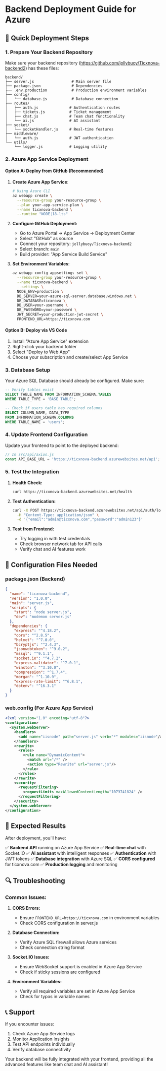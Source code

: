 # Backend Deployment Guide for Azure

## 🚀 Quick Deployment Steps

### 1. **Prepare Your Backend Repository**

Make sure your backend repository (https://github.com/jollybuoy/Ticxnova-backend2) has these files:

```
backend/
├── server.js                 # Main server file
├── package.json              # Dependencies
├── .env.production           # Production environment variables
├── config/
│   └── database.js           # Database connection
├── routes/
│   ├── auth.js              # Authentication routes
│   ├── tickets.js           # Ticket management
│   ├── chat.js              # Team chat functionality
│   └── ai.js                # AI assistant
├── socket/
│   └── socketHandler.js     # Real-time features
├── middleware/
│   └── auth.js              # JWT authentication
└── utils/
    └── logger.js            # Logging utility
```

### 2. **Azure App Service Deployment**

#### Option A: Deploy from GitHub (Recommended)

1. **Create Azure App Service:**
   ```bash
   # Using Azure CLI
   az webapp create \
     --resource-group your-resource-group \
     --plan your-app-service-plan \
     --name ticxnova-backend \
     --runtime "NODE|18-lts"
   ```

2. **Configure GitHub Deployment:**
   - Go to Azure Portal → App Service → Deployment Center
   - Select "GitHub" as source
   - Connect your repository: `jollybuoy/Ticxnova-backend2`
   - Select branch: `main`
   - Build provider: "App Service Build Service"

3. **Set Environment Variables:**
   ```bash
   az webapp config appsettings set \
     --resource-group your-resource-group \
     --name ticxnova-backend \
     --settings \
     NODE_ENV=production \
     DB_SERVER=your-azure-sql-server.database.windows.net \
     DB_DATABASE=ticxnova \
     DB_USER=your-username \
     DB_PASSWORD=your-password \
     JWT_SECRET=your-production-jwt-secret \
     FRONTEND_URL=https://ticxnova.com
   ```

#### Option B: Deploy via VS Code

1. Install "Azure App Service" extension
2. Right-click your backend folder
3. Select "Deploy to Web App"
4. Choose your subscription and create/select App Service

### 3. **Database Setup**

Your Azure SQL Database should already be configured. Make sure:

```sql
-- Verify tables exist
SELECT TABLE_NAME FROM INFORMATION_SCHEMA.TABLES 
WHERE TABLE_TYPE = 'BASE TABLE';

-- Check if users table has required columns
SELECT COLUMN_NAME, DATA_TYPE 
FROM INFORMATION_SCHEMA.COLUMNS 
WHERE TABLE_NAME = 'users';
```

### 4. **Update Frontend Configuration**

Update your frontend to point to the deployed backend:

```javascript
// In src/api/axios.js
const API_BASE_URL = 'https://ticxnova-backend.azurewebsites.net/api';
```

### 5. **Test the Integration**

1. **Health Check:**
   ```bash
   curl https://ticxnova-backend.azurewebsites.net/health
   ```

2. **Test Authentication:**
   ```bash
   curl -X POST https://ticxnova-backend.azurewebsites.net/api/auth/login \
     -H "Content-Type: application/json" \
     -d '{"email":"admin@ticxnova.com","password":"admin123"}'
   ```

3. **Test from Frontend:**
   - Try logging in with test credentials
   - Check browser network tab for API calls
   - Verify chat and AI features work

## 🔧 **Configuration Files Needed**

### **package.json** (Backend)
```json
{
  "name": "ticxnova-backend",
  "version": "1.0.0",
  "main": "server.js",
  "scripts": {
    "start": "node server.js",
    "dev": "nodemon server.js"
  },
  "dependencies": {
    "express": "^4.18.2",
    "cors": "^2.8.5",
    "helmet": "^7.0.0",
    "bcryptjs": "^2.4.3",
    "jsonwebtoken": "^9.0.2",
    "mssql": "^9.1.1",
    "socket.io": "^4.7.2",
    "express-validator": "^7.0.1",
    "winston": "^3.10.0",
    "compression": "^1.7.4",
    "morgan": "^1.10.0",
    "express-rate-limit": "^6.8.1",
    "dotenv": "^16.3.1"
  }
}
```

### **web.config** (For Azure App Service)
```xml
<?xml version="1.0" encoding="utf-8"?>
<configuration>
  <system.webServer>
    <handlers>
      <add name="iisnode" path="server.js" verb="*" modules="iisnode"/>
    </handlers>
    <rewrite>
      <rules>
        <rule name="DynamicContent">
          <match url="/*" />
          <action type="Rewrite" url="server.js"/>
        </rule>
      </rules>
    </rewrite>
    <security>
      <requestFiltering>
        <requestLimits maxAllowedContentLength="1073741824" />
      </requestFiltering>
    </security>
  </system.webServer>
</configuration>
```

## 🎯 **Expected Results**

After deployment, you'll have:

✅ **Backend API** running on Azure App Service
✅ **Real-time chat** with Socket.IO
✅ **AI assistant** with intelligent responses
✅ **Authentication** with JWT tokens
✅ **Database integration** with Azure SQL
✅ **CORS configured** for ticxnova.com
✅ **Production logging** and monitoring

## 🔍 **Troubleshooting**

### Common Issues:

1. **CORS Errors:**
   - Ensure `FRONTEND_URL=https://ticxnova.com` in environment variables
   - Check CORS configuration in server.js

2. **Database Connection:**
   - Verify Azure SQL firewall allows Azure services
   - Check connection string format

3. **Socket.IO Issues:**
   - Ensure WebSocket support is enabled in Azure App Service
   - Check if sticky sessions are configured

4. **Environment Variables:**
   - Verify all required variables are set in Azure App Service
   - Check for typos in variable names

## 📞 **Support**

If you encounter issues:
1. Check Azure App Service logs
2. Monitor Application Insights
3. Test API endpoints individually
4. Verify database connectivity

Your backend will be fully integrated with your frontend, providing all the advanced features like team chat and AI assistant!